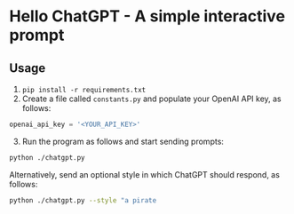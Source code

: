 # Hello ChatGPT - A simple interactive prompt

## Usage
1. `pip install -r requirements.txt`
2. Create a file called `constants.py` and populate your OpenAI API key, as follows:

```python
openai_api_key = '<YOUR_API_KEY>'
```

3. Run the program as follows and start sending prompts:

```sh
python ./chatgpt.py
```

Alternatively, send an optional style in which ChatGPT should respond, as follows:

```sh
python ./chatgpt.py --style "a pirate
```